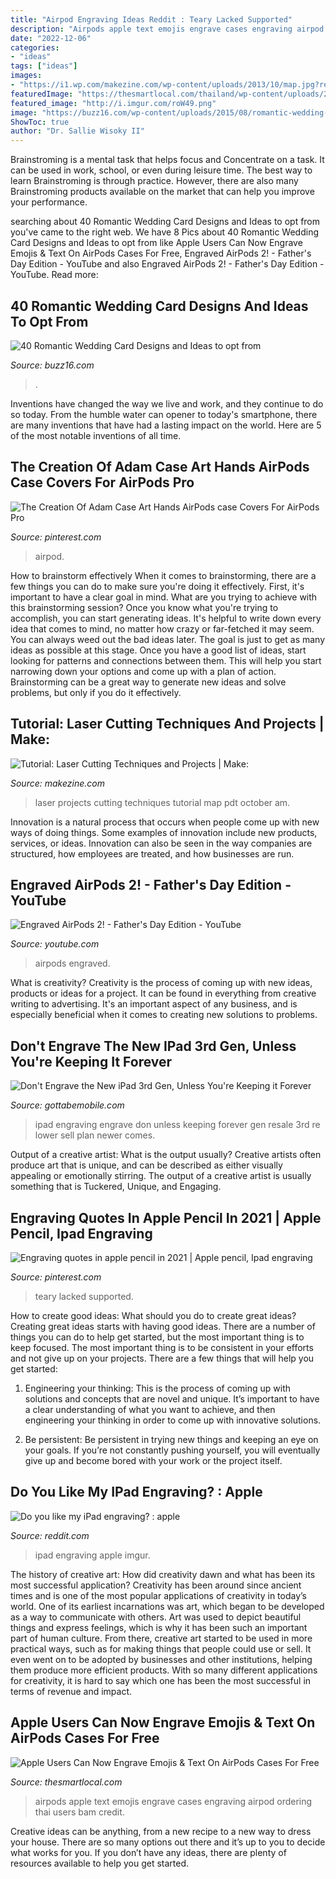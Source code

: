 ```yaml
---
title: "Airpod Engraving Ideas Reddit : Teary Lacked Supported"
description: "Airpods apple text emojis engrave cases engraving airpod ordering thai users bam credit"
date: "2022-12-06"
categories:
- "ideas"
tags: ["ideas"]
images:
- "https://i1.wp.com/makezine.com/wp-content/uploads/2013/10/map.jpg?resize=1200,670"
featuredImage: "https://thesmartlocal.com/thailand/wp-content/uploads/2020/01/Thai-Apple-Lovers-Can-Engrave-Cute-Emojis-Text-On-AirPods-Cases-For-Free-When-Ordering-Online-4.jpg"
featured_image: "http://i.imgur.com/roW49.png"
image: "https://buzz16.com/wp-content/uploads/2015/08/romantic-wedding-card-designs04511.jpg"
ShowToc: true
author: "Dr. Sallie Wisoky II"
---
```



Brainstroming is a mental task that helps focus and Concentrate on a task. It can be used in work, school, or even during leisure time. The best way to learn Brainstroming is through practice. However, there are also many Brainstroming products available on the market that can help you improve your performance.

	

		
searching about 40 Romantic Wedding Card Designs and Ideas to opt from you've came to the right web. We have 8 Pics about 40 Romantic Wedding Card Designs and Ideas to opt from like Apple Users Can Now Engrave Emojis &amp; Text On AirPods Cases For Free, Engraved AirPods 2! - Father&#039;s Day Edition - YouTube and also Engraved AirPods 2! - Father&#039;s Day Edition - YouTube. Read more:
		
    
## 40 Romantic Wedding Card Designs And Ideas To Opt From

<img loading=lazy src="https://buzz16.com/wp-content/uploads/2015/08/romantic-wedding-card-designs04511.jpg" onerror="this.onerror=null;this.src='https://tse1.mm.bing.net/th?id=OIP.M3BGstiR5XlML4-B4cWT_QHaHa&amp;pid=15.1';" alt="40 Romantic Wedding Card Designs and Ideas to opt from">

_Source: buzz16.com_

>. 

	

Inventions have changed the way we live and work, and they continue to do so today. From the humble water can opener to today's smartphone, there are many inventions that have had a lasting impact on the world. Here are 5 of the most notable inventions of all time.

    
## The Creation Of Adam Case Art Hands AirPods Case Covers For AirPods Pro

<img loading=lazy src="https://i.pinimg.com/originals/50/72/67/50726708beeae7c0bb50e39912a080f5.jpg" onerror="this.onerror=null;this.src='https://tse1.mm.bing.net/th?id=OIP.OZK6A9cPDnSx8HOsyt5ejAHaHa&amp;pid=15.1';" alt="The Creation Of Adam Case Art Hands AirPods case Covers For AirPods Pro">

_Source: pinterest.com_

>airpod. 

	

How to brainstorm effectively
When it comes to brainstorming, there are a few things you can do to make sure you're doing it effectively. First, it's important to have a clear goal in mind. What are you trying to achieve with this brainstorming session? Once you know what you're trying to accomplish, you can start generating ideas. It's helpful to write down every idea that comes to mind, no matter how crazy or far-fetched it may seem. You can always weed out the bad ideas later. The goal is just to get as many ideas as possible at this stage. Once you have a good list of ideas, start looking for patterns and connections between them. This will help you start narrowing down your options and come up with a plan of action. Brainstorming can be a great way to generate new ideas and solve problems, but only if you do it effectively.

    
## Tutorial: Laser Cutting Techniques And Projects | Make:

<img loading=lazy src="https://i1.wp.com/makezine.com/wp-content/uploads/2013/10/map.jpg?resize=1200,670" onerror="this.onerror=null;this.src='https://tse1.mm.bing.net/th?id=OIP.AxJaunKQ40hFoitiCPxYQQHaEI&amp;pid=15.1';" alt="Tutorial: Laser Cutting Techniques and Projects | Make:">

_Source: makezine.com_

>laser projects cutting techniques tutorial map pdt october am. 

	

Innovation is a natural process that occurs when people come up with new ways of doing things. Some examples of innovation include new products, services, or ideas. Innovation can also be seen in the way companies are structured, how employees are treated, and how businesses are run.

    
## Engraved AirPods 2! - Father&#039;s Day Edition - YouTube

<img loading=lazy src="https://i.ytimg.com/vi/s3jVhImcgb8/maxresdefault.jpg" onerror="this.onerror=null;this.src='https://tse1.mm.bing.net/th?id=OIP.vSc7Ly87djQsHr0KNieVmAHaEK&amp;pid=15.1';" alt="Engraved AirPods 2! - Father&#039;s Day Edition - YouTube">

_Source: youtube.com_

>airpods engraved. 

	

What is creativity?
Creativity is the process of coming up with new ideas, products or ideas for a project. It can be found in everything from creative writing to advertising. It's an important aspect of any business, and is especially beneficial when it comes to creating new solutions to problems.

    
## Don&#039;t Engrave The New IPad 3rd Gen, Unless You&#039;re Keeping It Forever

<img loading=lazy src="https://i2.wp.com/www.gottabemobile.com/wp-content/uploads/2012/03/iPad-Engraving-620x237.png?resize=620%2C237" onerror="this.onerror=null;this.src='https://tse3.mm.bing.net/th?id=OIP.HnTCplZLh1sX2ETeqLDrjQHaC1&amp;pid=15.1';" alt="Don&#039;t Engrave the New iPad 3rd Gen, Unless You&#039;re Keeping it Forever">

_Source: gottabemobile.com_

>ipad engraving engrave don unless keeping forever gen resale 3rd re lower sell plan newer comes. 

	

Output of a creative artist: What is the output usually?
Creative artists often produce art that is unique, and can be described as either visually appealing or emotionally stirring. The output of a creative artist is usually something that is Tuckered, Unique, and Engaging.

    
## Engraving Quotes In Apple Pencil In 2021 | Apple Pencil, Ipad Engraving

<img loading=lazy src="https://i.pinimg.com/originals/64/42/32/64423279e50615c1ad88244814aee7fd.jpg" onerror="this.onerror=null;this.src='https://tse4.mm.bing.net/th?id=OIP.BSNEXyol_9vjUtKAPhCNrAHaJ4&amp;pid=15.1';" alt="Engraving quotes in apple pencil in 2021 | Apple pencil, Ipad engraving">

_Source: pinterest.com_

>teary lacked supported. 

	

How to create good ideas: What should you do to create great ideas?
Creating great ideas starts with having good ideas. There are a number of things you can do to help get started, but the most important thing is to keep focused. The most important thing is to be consistent in your efforts and not give up on your projects. There are a few things that will help you get started:
1. Engineering your thinking: This is the process of coming up with solutions and concepts that are novel and unique. It’s important to have a clear understanding of what you want to achieve, and then engineering your thinking in order to come up with innovative solutions.

2. Be persistent: Be persistent in trying new things and keeping an eye on your goals. If you’re not constantly pushing yourself, you will eventually give up and become bored with your work or the project itself.


    
## Do You Like My IPad Engraving? : Apple

<img loading=lazy src="http://i.imgur.com/roW49.png" onerror="this.onerror=null;this.src='https://tse1.mm.bing.net/th?id=OIP.DLx_stDZfnYXNWjld4mJswHaF9&amp;pid=15.1';" alt="Do you like my iPad engraving? : apple">

_Source: reddit.com_

>ipad engraving apple imgur. 

	

The history of creative art: How did creativity dawn and what has been its most successful application?
Creativity has been around since ancient times and is one of the most popular applications of creativity in today’s world. One of its earliest incarnations was art, which began to be developed as a way to communicate with others. Art was used to depict beautiful things and express feelings, which is why it has been such an important part of human culture. From there, creative art started to be used in more practical ways, such as for making things that people could use or sell. It even went on to be adopted by businesses and other institutions, helping them produce more efficient products. With so many different applications for creativity, it is hard to say which one has been the most successful in terms of revenue and impact.

    
## Apple Users Can Now Engrave Emojis &amp; Text On AirPods Cases For Free

<img loading=lazy src="https://thesmartlocal.com/thailand/wp-content/uploads/2020/01/Thai-Apple-Lovers-Can-Engrave-Cute-Emojis-Text-On-AirPods-Cases-For-Free-When-Ordering-Online-4.jpg" onerror="this.onerror=null;this.src='https://tse1.mm.bing.net/th?id=OIP.qSXycWa9anoH22XxYXM8iQHaJy&amp;pid=15.1';" alt="Apple Users Can Now Engrave Emojis &amp; Text On AirPods Cases For Free">

_Source: thesmartlocal.com_

>airpods apple text emojis engrave cases engraving airpod ordering thai users bam credit. 

	

Creative ideas can be anything, from a new recipe to a new way to dress your house. There are so many options out there and it’s up to you to decide what works for you. If you don’t have any ideas, there are plenty of resources available to help you get started.

